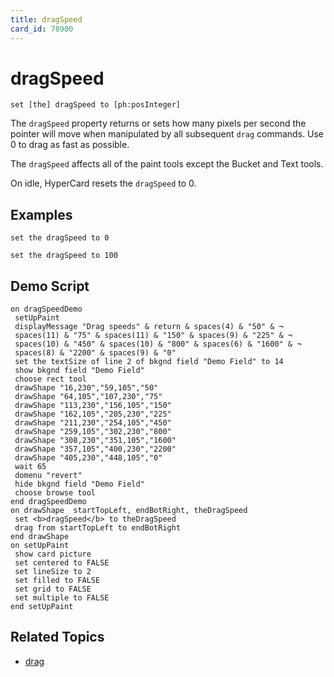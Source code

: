 ```yaml
---
title: dragSpeed
card_id: 70900
---
```


# dragSpeed

`set [the] dragSpeed to [ph:posInteger]`

The `dragSpeed` property returns or sets how many pixels per second the pointer will move when manipulated by all subsequent `drag` commands.  Use 0 to drag as fast as possible.

The `dragSpeed` affects all of the paint tools except the Bucket and Text tools.  

On idle, HyperCard resets the `dragSpeed` to 0. 

## Examples

```
set the dragSpeed to 0

set the dragSpeed to 100
```

## Demo Script

```
on dragSpeedDemo
 setUpPaint
 displayMessage "Drag speeds" & return & spaces(4) & "50" & ¬
 spaces(11) & "75" & spaces(11) & "150" & spaces(9) & "225" & ¬
 spaces(10) & "450" & spaces(10) & "800" & spaces(6) & "1600" & ¬
 spaces(8) & "2200" & spaces(9) & "0"
 set the textSize of line 2 of bkgnd field "Demo Field" to 14
 show bkgnd field "Demo Field"
 choose rect tool
 drawShape "16,230","59,105","50"
 drawShape "64,105","107,230","75"
 drawShape "113,230","156,105","150"
 drawShape "162,105","205,230","225"
 drawShape "211,230","254,105","450"
 drawShape "259,105","302,230","800"
 drawShape "308,230","351,105","1600"
 drawShape "357,105","400,230","2200"
 drawShape "405,230","448,105","0"
 wait 65
 domenu "revert"
 hide bkgnd field "Demo Field"
 choose browse tool
end dragSpeedDemo
on drawShape  startTopLeft, endBotRight, theDragSpeed
 set <b>dragSpeed</b> to theDragSpeed
 drag from startTopLeft to endBotRight
end drawShape
on setUpPaint
 show card picture
 set centered to FALSE
 set lineSize to 2
 set filled to FALSE
 set grid to FALSE
 set multiple to FALSE
end setUpPaint
```

## Related Topics

* [drag](/HyperTalkReference/commands/drag)
